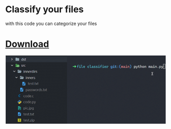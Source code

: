 # Classify your files

with this code you can categorize your files
# [Download](https://github.com/Daniru2007/file-classifier/raw/main/build/file%20classifier.exe)
<img src="preview.gif"></img>
